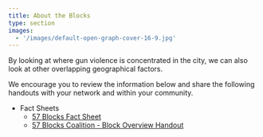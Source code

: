 ```yaml
---
title: About the Blocks
type: section
images:
  - '/images/default-open-graph-cover-16-9.jpg'
---
```


<div class='iframe-embed'>
  <div id='iframe-container'>
  </div>
</div>

<script>

window.addEventListener('load', () => {
  const initFrame = window.fiftysevenblocks.insertFrame(
    'https://www.google.com/maps/d/embed?mid=19H38-OkkQi2PexyM_y1nagE-mYCMuhc&ehbc=2E312F')
  initFrame()
  window.addEventListener('resize',
    window.fiftysevenblocks.resizeFrame('#iframe-container iframe'))
})

</script>

By looking at where gun violence is concentrated in the city, we can also look
at other overlapping geographical factors.

<section class='js-anchor-target-blank'>

We encourage you to review the information below and share the following
handouts with your network and within your community.

* Fact Sheets
  * [57 Blocks Fact Sheet][57-blocks-fact-sheet]
  * [57 Blocks Coalition - Block Overview Handout][57-blocks-coalition-block-overview-handout]

</section>

[57_blocks_points.csv]: /data/57_blocks_points.csv
[57_blocks_points.zip]: /data/57_blocks_points.zip
[57_blocks_quarter_mile_buffers.zip]: /data/57_blocks_quarter_mile_buffers.zip
[57-blocks-fact-sheet]: /data/57_blocks_fact_sheet.pdf
[57-blocks-coalition-block-overview-handout]: /data/57_blocks_coalition_block_overview_handout.pdf
[council_districts_with_57_blocks_table.pdf]: /data/council_districts_with_57_blocks_table.pdf
[senate_districts_with_57_blocks_table.pdf]: /data/senate_districts_with_57_blocks_table.pdf
[house_districts_with_57_blocks_table.pdf]: /data/house_districts_with_57_blocks_table.pdf
[congressional_districts_with_57_blocks_table.pdf]: /data/congressional_districts_with_57_blocks_table.pdf
